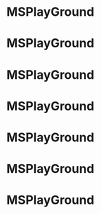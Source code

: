 # MSPlayGround
# MSPlayGround
# MSPlayGround
# MSPlayGround
# MSPlayGround
# MSPlayGround
# MSPlayGround
